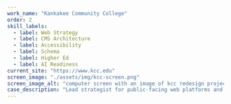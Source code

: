 ```yaml
---
work_name: "Kankakee Community College"
order: 2
skill_labels: 
  - label: Web Strategy
  - label: CMS Architecture
  - label: Accessibility
  - label: Schema
  - label: Higher Ed
  - label: AI Readiness
current_site: "https://www.kcc.edu"
screen_image: "./assets/img/kcc-screen.png"
screen_image_alt: "computer screen with an image of kcc redesign project"
case_description: "Lead strategist for public-facing web platforms and intranet. Recent work includes CMS modernization (Jekyll/CloudCannon), structured data for SEO and AI summarization, and system-wide accessibility and governance improvements."
---
```

